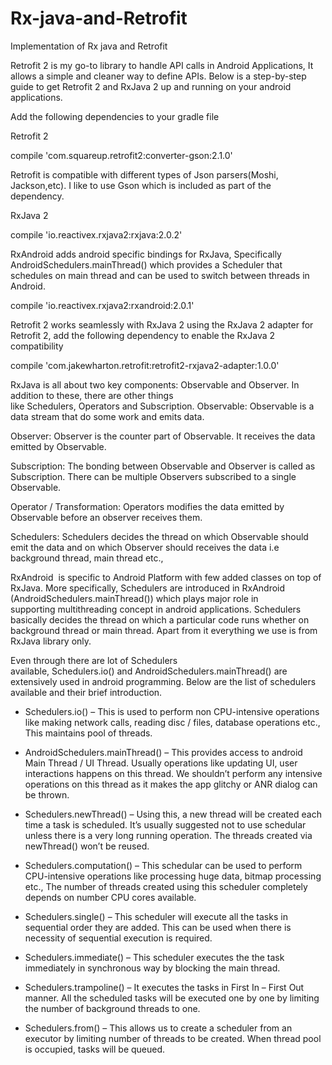 # Rx-java-and-Retrofit
Implementation of Rx java and Retrofit

Retrofit 2 is my go-to library to handle API calls in Android Applications, It allows a simple and cleaner way to define APIs. Below is a step-by-step guide to get Retrofit 2 and RxJava 2 up and running on your android applications.

Add the following dependencies to your gradle file

Retrofit 2

compile 'com.squareup.retrofit2:converter-gson:2.1.0'

Retrofit is compatible with different types of Json parsers(Moshi, Jackson,etc). I like to use Gson which is included as part of the dependency.


RxJava 2

compile 'io.reactivex.rxjava2:rxjava:2.0.2'


RxAndroid adds android specific bindings for RxJava, Specifically AndroidSchedulers.mainThread() which provides a Scheduler that schedules on main thread and can be used to switch between threads in Android.

compile 'io.reactivex.rxjava2:rxandroid:2.0.1'


Retrofit 2 works seamlessly with RxJava 2 using the RxJava 2 adapter for Retrofit 2, add the following dependency to enable the RxJava 2 compatibility

compile 'com.jakewharton.retrofit:retrofit2-rxjava2-adapter:1.0.0'





RxJava 
is all about two key components: Observable and Observer. In addition to these, there are other things like Schedulers, Operators and Subscription.
Observable: Observable is a data stream that do some work and emits data.

Observer: Observer is the counter part of Observable. It receives the data emitted by Observable.

Subscription: The bonding between Observable and Observer is called as Subscription. There can be multiple Observers subscribed to a single Observable.

Operator / Transformation: Operators modifies the data emitted by Observable before an observer receives them.

Schedulers: Schedulers decides the thread on which Observable should emit the data and on which Observer should receives the data i.e background thread, main thread etc.,


RxAndroid 
is specific to Android Platform with few added classes on top of RxJava. More specifically, Schedulers are introduced in RxAndroid (AndroidSchedulers.mainThread()) which plays major role in supporting multithreading concept in android applications. Schedulers basically decides the thread on which a particular code runs whether on background thread or main thread. Apart from it everything we use is from RxJava library only.

Even through there are lot of Schedulers available, Schedulers.io() and AndroidSchedulers.mainThread() are extensively used in android programming. Below are the list of schedulers available and their brief introduction.

* Schedulers.io() – This is used to perform non CPU-intensive operations like making network calls, reading disc / files, database operations etc., This maintains pool of threads.

* AndroidSchedulers.mainThread() – This provides access to android Main Thread / UI Thread. Usually operations like updating UI, user interactions happens on this thread. We shouldn’t perform any intensive operations on this thread as it makes the app glitchy or ANR dialog can be thrown.

* Schedulers.newThread() – Using this, a new thread will be created each time a task is scheduled. It’s usually suggested not to use schedular unless there is a very long running operation. The threads created via newThread() won’t be reused.

* Schedulers.computation() – This schedular can be used to perform CPU-intensive operations like processing huge data, bitmap processing etc., The number of threads created using this scheduler completely depends on number CPU cores available.

* Schedulers.single() – This scheduler will execute all the tasks in sequential order they are added. This can be used when there is necessity of sequential execution is required.

* Schedulers.immediate() – This scheduler executes the the task immediately in synchronous way by blocking the main thread.

* Schedulers.trampoline() – It executes the tasks in First In – First Out manner. All the scheduled tasks will be executed one by one by limiting the number of background threads to one.

* Schedulers.from() – This allows us to create a scheduler from an executor by limiting number of threads to be created. When thread pool is occupied, tasks will be queued.
